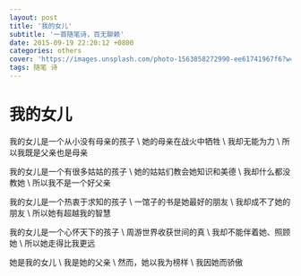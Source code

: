 ```yaml
---
layout: post
title: '我的女儿'
subtitle: '一首随笔诗，百无聊赖'
date: 2015-09-19 22:20:12 +0800
categories: others
cover: 'https://images.unsplash.com/photo-1563858272990-ee61741967f6?w=1600&q=900'
tags: 随笔 诗
---
```


# 我的女儿

我的女儿是一个从小没有母亲的孩子 \\
她的母亲在战火中牺牲 \\
我却无能为力 \\
所以我既是父亲也是母亲 

我的女儿是一个有很多姑姑的孩子 \\
她的姑姑们教会她知识和美德 \\
我却什么都没教她 \\
所以我不是一个好父亲

我的女儿是一个热衷于求知的孩子 \\
一馆子的书是她最好的朋友 \\
我却成不了她的朋友 \\
所以她有超越我的智慧

我的女儿是一个心怀天下的孩子 \\
周游世界收获世间的真 \\
我却不能伴着她、照顾她 \\
所以她走得比我更远 

她是我的女儿 \\
我是她的父亲 \\
然而，她以我为榜样 \\
我因她而骄傲

